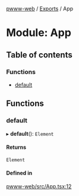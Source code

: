 [pwww-web](../README.md) / [Exports](../modules.md) / App

# Module: App

## Table of contents

### Functions

- [default](App.md#default)

## Functions

### default

▸ **default**(): `Element`

#### Returns

`Element`

#### Defined in

[pwww-web/src/App.tsx:12](https://github.com/barjin/pw-web/blob/3b77b1a/pwww-web/src/App.tsx#L12)
